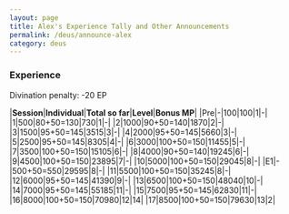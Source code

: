 ```yaml
---
layout: page
title: Alex's Experience Tally and Other Announcements
permalink: /deus/announce-alex
category: deus
---
```

### Experience

Divination penalty: -20 EP

|__Session__|__Individual__|__Total so far__|__Level__|__Bonus MP__|
|Pre|-|100|100|1|-|
|1|500|80+50=130|730|1|-|
|2|1000|90+50=140|1870|2|-|
|3|1500|95+50=145|3515|3|-|
|4|2000|95+50=145|5660|3|-|
|5|2500|95+50=145|8305|4|-|
|6|3000|100+50=150|11455|5|-|
|7|3500|100+50=150|15105|6|-|
|8|4000|90+50=140|19245|6|-|
|9|4500|100+50=150|23895|7|-|
|10|5000|100+50=150|29045|8|-|
|E1|-|500+50=550|29595|8|-|
|11|5500|100+50=150|35245|8|-|
|12|6000|95+50=145|41390|9|-|
|13|6500|100+50=150|48040|10|-|
|14|7000|95+50=145|55185|11|-|
|15|7500|95+50=145|62830|11|-|
|16|8000|100+50=150|70980|12|14|
|17|8500|100+50=150|79630|13|2|
